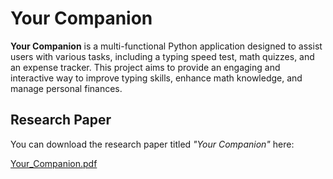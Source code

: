 # Your Companion

**Your Companion** is a multi-functional Python application designed to assist users with various tasks, including a typing speed test, math quizzes, and an expense tracker. This project aims to provide an engaging and interactive way to improve typing skills, enhance math knowledge, and manage personal finances.

## Research Paper

You can download the research paper titled *"Your Companion"* here:

[Your_Companion.pdf](https://github.com/user-attachments/files/17609709/Your_Companion.pdf)
